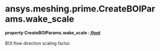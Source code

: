 <a id="ansys-meshing-prime-createboiparams-wake-scale"></a>

# ansys.meshing.prime.CreateBOIParams.wake_scale

<a id="ansys.meshing.prime.CreateBOIParams.wake_scale"></a>

#### *property* CreateBOIParams.wake_scale *: [float](https://docs.python.org/3.11/library/functions.html#float)*

BOI flow direction scaling factor.

<!-- !! processed by numpydoc !! -->
